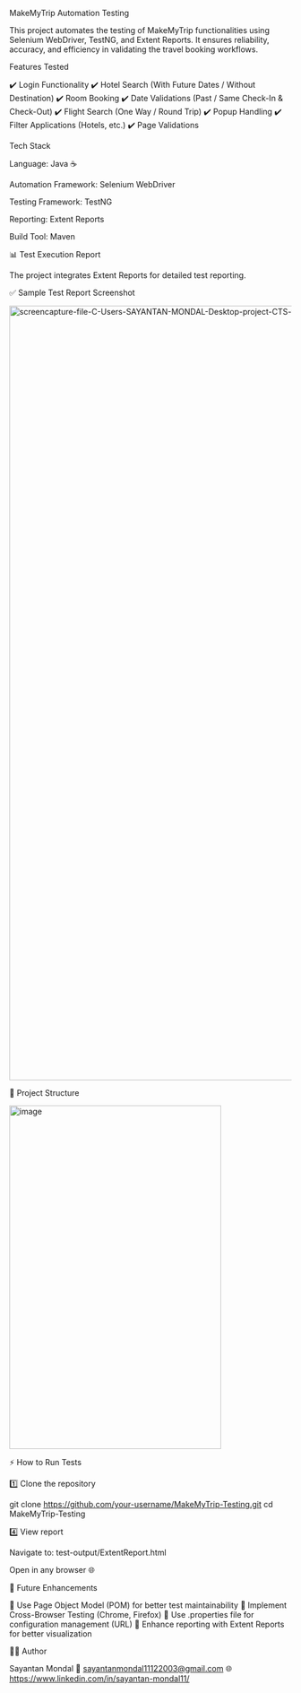  MakeMyTrip Automation Testing

This project automates the testing of MakeMyTrip functionalities using Selenium WebDriver, TestNG, and Extent Reports.
It ensures reliability, accuracy, and efficiency in validating the travel booking workflows.

 Features Tested

✔️ Login Functionality
✔️ Hotel Search (With Future Dates / Without Destination)
✔️ Room Booking
✔️ Date Validations (Past / Same Check-In & Check-Out)
✔️ Flight Search (One Way / Round Trip)
✔️ Popup Handling
✔️ Filter Applications (Hotels, etc.)
✔️ Page Validations

Tech Stack

Language: Java ☕

Automation Framework: Selenium WebDriver

Testing Framework: TestNG

Reporting: Extent Reports

Build Tool: Maven

📊 Test Execution Report

The project integrates Extent Reports for detailed test reporting.

✅ Sample Test Report Screenshot

<img width="1920" height="1382" alt="screencapture-file-C-Users-SAYANTAN-MONDAL-Desktop-project-CTS-test-output-ExtentReport-html" src="https://github.com/user-attachments/assets/bcfffd1e-fbe3-4ae7-a005-f60750168d62" />

📂 Project Structure

<img width="378" height="613" alt="image" src="https://github.com/user-attachments/assets/17e13f46-ca2b-4b58-a5ad-3ea64f3e64f7" />




⚡ How to Run Tests

1️⃣ Clone the repository

git clone https://github.com/your-username/MakeMyTrip-Testing.git
cd MakeMyTrip-Testing

4️⃣ View report

Navigate to: test-output/ExtentReport.html

Open in any browser 🌐


🎯 Future Enhancements

🔹 Use Page Object Model (POM) for better test maintainability
🔹 Implement Cross-Browser Testing (Chrome, Firefox)
🔹 Use .properties file for configuration management (URL)
🔹 Enhance reporting with Extent Reports for better visualization

👨‍💻 Author

Sayantan Mondal
📧 sayantanmondal11122003@gmail.com
🌐 https://www.linkedin.com/in/sayantan-mondal11/
